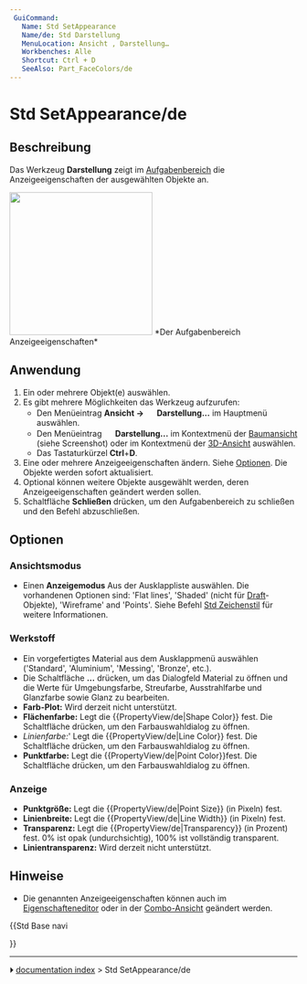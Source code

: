 ```yaml
---
 GuiCommand:
   Name: Std SetAppearance
   Name/de: Std Darstellung
   MenuLocation: Ansicht , Darstellung…
   Workbenches: Alle
   Shortcut: Ctrl + D
   SeeAlso: Part_FaceColors/de
---
```


# Std SetAppearance/de

## Beschreibung

Das Werkzeug **Darstellung** zeigt im [Aufgabenbereich](Task_panel.md) die Anzeigeeigenschaften der ausgewählten Objekte an.

<img alt="" src=images/DlgDisplayProperties.png  style="width:250px;"> 
*Der Aufgabenbereich Anzeigeeigenschaften*

## Anwendung

1.  Ein oder mehrere Objekt(e) auswählen.
2.  Es gibt mehrere Möglichkeiten das Werkzeug aufzurufen:
    -   Den Menüeintrag **Ansicht → <img src="images/Std_SetAppearance.svg" width=16px> Darstellung...** im Hauptmenü auswählen.
    -   Den Menüeintrag **<img src="images/Std_SetAppearance.svg" width=16px> Darstellung...** im Kontextmenü der [Baumansicht](Tree_view.md) (siehe Screenshot) oder im Kontextmenü der [3D-Ansicht](3D_view.md) auswählen.
    -   Das Tastaturkürzel **Ctrl**+**D**.
3.  Eine oder mehrere Anzeigeeigenschaften ändern. Siehe [Optionen](#Optionen.md). Die Objekte werden sofort aktualisiert.
4.  Optional können weitere Objekte ausgewählt werden, deren Anzeigeeigenschaften geändert werden sollen.
5.  Schaltfläche **Schließen** drücken, um den Aufgabenbereich zu schließen und den Befehl abzuschließen.

## Optionen

### Ansichtsmodus

-   Einen **Anzeigemodus** Aus der Ausklappliste auswählen. Die vorhandenen Optionen sind: \'Flat lines\', \'Shaded\' (nicht für [Draft](Draft_Workbench/de.md)-Objekte), \'Wireframe\' and \'Points\'. Siehe Befehl [Std Zeichenstil](Std_DrawStyle/de.md) für weitere Informationen.

### Werkstoff

-   Ein vorgefertigtes Material aus dem Ausklappmenü auswählen (\'Standard\', \'Aluminium\', \'Messing\', \'Bronze\', etc.).
-   Die Schaltfläche **...** drücken, um das Dialogfeld Material zu öffnen und die Werte für Umgebungsfarbe, Streufarbe, Ausstrahlfarbe und Glanzfarbe sowie Glanz zu bearbeiten.
-   **Farb-Plot:** Wird derzeit nicht unterstützt.
-   **Flächenfarbe:** Legt die {{PropertyView/de|Shape Color}} fest. Die Schaltfläche drücken, um den Farbauswahldialog zu öffnen.
-   *Linienfarbe:*\' Legt die {{PropertyView/de|Line Color}} fest. Die Schaltfläche drücken, um den Farbauswahldialog zu öffnen.
-   **Punktfarbe:** Legt die {{PropertyView/de|Point Color}}fest. Die Schaltfläche drücken, um den Farbauswahldialog zu öffnen.

### Anzeige

-   **Punktgröße:** Legt die {{PropertyView/de|Point Size}} (in Pixeln) fest.
-   **Linienbreite:** Legt die {{PropertyView/de|Line Width}} (in Pixeln) fest.
-   **Transparenz:** Legt die {{PropertyView/de|Transparency}} (in Prozent) fest. 0% ist opak (undurchsichtig), 100% ist vollständig transparent.
-   **Linientransparenz:** Wird derzeit nicht unterstützt.

## Hinweise

-   Die genannten Anzeigeeigenschaften können auch im [Eigenschafteneditor](Property_editor/de.md) oder in der [Combo-Ansicht](Combo_view/de.md) geändert werden.





{{Std Base navi

}}



---
⏵ [documentation index](../README.md) > Std SetAppearance/de
